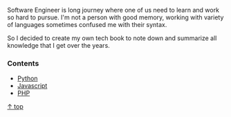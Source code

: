 Software Engineer is long journey where one of us need to learn and work so hard
to pursue. I'm not a person with good memory, working with variety of languages
sometimes confused me with their syntax.

So I decided to create my own tech book to note down and summarize all knowledge
that I get over the years.

### Contents

- [Python](#python)
- [Javascript](#python)
- [PHP](#python)

[↑ top](#contents)
<br><br>
